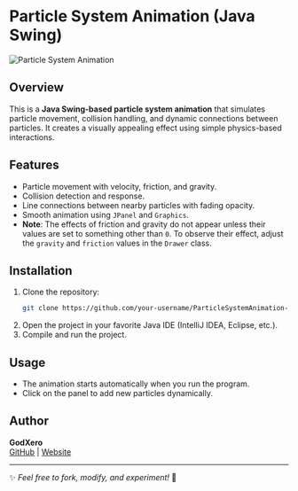# Particle System Animation (Java Swing)

![Particle System Animation](./animation.gif)

## Overview
This is a **Java Swing-based particle system animation** that simulates particle movement, collision handling, and dynamic connections between particles. It creates a visually appealing effect using simple physics-based interactions.

## Features
- Particle movement with velocity, friction, and gravity.
- Collision detection and response.
- Line connections between nearby particles with fading opacity.
- Smooth animation using `JPanel` and `Graphics`.
- **Note**: The effects of friction and gravity do not appear unless their values are set to something other than `0`. To observe their effect, adjust the `gravity` and `friction` values in the `Drawer` class.

## Installation
1. Clone the repository:
   ```sh
   git clone https://github.com/your-username/ParticleSystemAnimation-JavaSwing.git
   ```
2. Open the project in your favorite Java IDE (IntelliJ IDEA, Eclipse, etc.).
3. Compile and run the project.

## Usage
- The animation starts automatically when you run the program.
- Click on the panel to add new particles dynamically.

## Author
**GodXero**  
[GitHub](https://github.com/GodXero33) | [Website](https://www.godxero.dev.net)

---
✨ *Feel free to fork, modify, and experiment!* 🚀

